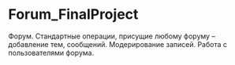 # Forum_FinalProject
Форум. Стандартные операции, присущие любому форуму – добавление тем, сообщений. Модерирование записей. Работа с пользователями форума.

